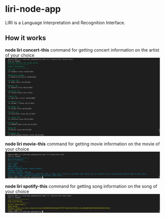 # liri-node-app
LIRI is a Language Interpretation and Recognition Interface.
## How it works
**node liri concert-this**
command for getting concert information on the artist of your choice
![Concert information](./assets/images/concert.png)

**node liri movie-this**
command for getting movie information on the movie of your choice
![Concert information](./assets/images/movie.png)

**node liri spotify-this**
command for getting song information on the song of your choice
![Concert information](./assets/images/song.png)
